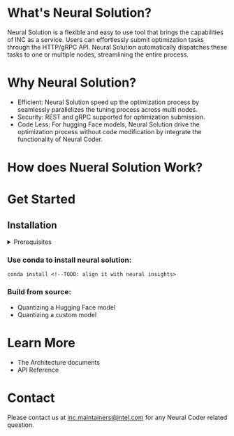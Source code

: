 # What's Neural Solution?
<!-- TODO what is ns -->
Neural Solution is a flexible and easy to use tool that brings the capabilities of INC as a service. Users can effortlessly submit optimization tasks through the HTTP/gRPC API. Neural Solution automatically dispatches these tasks to one or multiple nodes, streamlining the entire process.

# Why Neural Solution?
<!-- TODO what does the ns provide -->
- Efficient: Neural Solution speed up the optimization process by seamlessly parallelizes the tuning process across multi nodes.
- Security: REST and gRPC supported for optimization submission.
- Code Less: For hugging Face models, Neural Solution drive the optimization process without code modification by integrate the functionality of Neural Coder.


# How does Nueral Solution Work?
<!-- TODO Added Architecture diagram -->

# Get Started
<!-- TODO how to install it -->
## Installation
<details>
  <summary>Prerequisites</summary>

<!--TODO: Precise OS versions-->

- Operating systems
  - Linux
- A working MPI implementation
- Python: >= 3.8
- Conda: >= 4.10.3
</details>

### Use conda to install neural solution:
```
conda install <!--TODO: align it with neural insights>
```

### Build from source:
<!--TODO: align it with neural insights>


# E2E examples
<!-- TODO highlights E2E examples -->
- Quantizing a Hugging Face model
- Quantizing a custom model
# Learn More
<!-- TODO more docs(Install details, API and so on...) -->

- The Architecture documents
- API Reference

# Contact

Please contact us at [inc.maintainers@intel.com](mailto:inc.maintainers@intel.com) for any Neural Coder related question.


